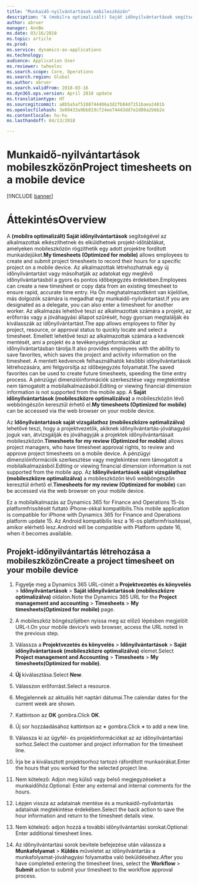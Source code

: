 ```yaml
---
title: "Munkaidő-nyilvántartások mobileszközön"
description: "A (mobilra optimalizált) Saját időnyilvántartások segítségével az alkalmazottak elkészíthetnek és elküldhetnek projekt-időtáblákat, amelyeken mobileszközön rögzíthetik egy adott projektre fordított munkaidejüket."
author: abruer
manager: AnnBe
ms.date: 03/16/2018
ms.topic: article
ms.prod: 
ms.service: dynamics-ax-applications
ms.technology: 
audience: Application User
ms.reviewer: twheeloc
ms.search.scope: Core, Operations
ms.search.region: Global
ms.author: abruer
ms.search.validFrom: 2018-03-16
ms.dyn365.ops.version: April 2018 update
ms.translationtype: HT
ms.sourcegitcommit: a8b5a5af5108744406a3d2fb84d7151baea2481b
ms.openlocfilehash: 3e09433a9bb819cf24ee74443dd7e2d80a2b6b2e
ms.contentlocale: hu-hu
ms.lasthandoff: 04/13/2018

---
```


# <a name="project-timesheets-on-a-mobile-device"></a><span data-ttu-id="69da2-103">Munkaidő-nyilvántartások mobileszközön</span><span class="sxs-lookup"><span data-stu-id="69da2-103">Project timesheets on a mobile device</span></span>

[!INCLUDE [banner](../includes/banner.md)]

# <a name="overview"></a><span data-ttu-id="69da2-104">Áttekintés</span><span class="sxs-lookup"><span data-stu-id="69da2-104">Overview</span></span>

<span data-ttu-id="69da2-105">A **(mobilra optimalizált) Saját időnyilvántartások** segítségével az alkalmazottak elkészíthetnek és elküldhetnek projekt-időtáblákat, amelyeken mobileszközön rögzíthetik egy adott projektre fordított munkaidejüket.</span><span class="sxs-lookup"><span data-stu-id="69da2-105">**My timesheets (Optimized for mobile)** allows employees to create and submit project timesheets to record their hours for a specific project on a mobile device.</span></span> <span data-ttu-id="69da2-106">Az alkalmazottak létrehozhatnak egy új időnyilvántartást vagy másolhatják az adatokat egy meglévő időnyilvántartásból a gyors és pontos időbejegyzés érdekében.</span><span class="sxs-lookup"><span data-stu-id="69da2-106">Employees can create a new timesheet or copy data from an existing timesheet to ensure rapid, accurate time entry.</span></span> <span data-ttu-id="69da2-107">Ha Ön meghatalmazottként van kijelölve, más dolgozók számára is megadhat egy munkaidő-nyilvántartást.</span><span class="sxs-lookup"><span data-stu-id="69da2-107">If you are designated as a delegate, you can also enter a timesheet for another worker.</span></span> <span data-ttu-id="69da2-108">Az alkalmazás lehetővé teszi az alkalmazottak számára a projekt, az erőforrás vagy a jóváhagyási állapot szűrését, hogy gyorsan megtalálják és kiválasszák az időnyilvántartást.</span><span class="sxs-lookup"><span data-stu-id="69da2-108">The app allows employees to filter by project, resource, or approval status to quickly locate and select a timesheet.</span></span> <span data-ttu-id="69da2-109">Emellett lehetővé teszi az alkalmazottak számára a kedvencek mentését, ami a projekt és a tevékenységinformációkat az időnyilvántartásban tárolja.</span><span class="sxs-lookup"><span data-stu-id="69da2-109">It also provides employees with the ability to save favorites, which saves the project and activity information on the timesheet.</span></span> <span data-ttu-id="69da2-110">A mentett kedvencek felhasználhatók későbbi időnyilvántartások létrehozására, ami felgyorsítja az időbejegyzés folyamatát.</span><span class="sxs-lookup"><span data-stu-id="69da2-110">The saved favorites can be used to create future timesheets, speeding the time entry process.</span></span> <span data-ttu-id="69da2-111">A pénzügyi dimenzióinformációk szerkesztése vagy megtekintése nem támogatott a mobilalkalmazásból.</span><span class="sxs-lookup"><span data-stu-id="69da2-111">Editing or viewing financial dimension information is not supported from the mobile app.</span></span> <span data-ttu-id="69da2-112">A **Saját időnyilvántartások (mobileszközre optimalizálva)** a mobileszközön lévő webböngészőn keresztül érhető el.</span><span class="sxs-lookup"><span data-stu-id="69da2-112">**My timesheets (Optimized for mobile)** can be accessed via the web browser on your mobile device.</span></span>

<span data-ttu-id="69da2-113">Az **Időnyilvántartások saját vizsgálathoz (mobileszközre optimalizálva)** lehetővé teszi, hogy a projektvezetők, akiknek időnyilvántartás-jóváhagyási joguk van, átvizsgálják és jóváhagyják a projektek időnyilvántartásait mobileszközön.</span><span class="sxs-lookup"><span data-stu-id="69da2-113">**Timesheets for my review (Optimized for mobile)** allows project managers, who have timesheet approval rights, to review and approve project timesheets on a mobile device.</span></span> <span data-ttu-id="69da2-114">A pénzügyi dimenzióinformációk szerkesztése vagy megtekintése nem támogatott a mobilalkalmazásból.</span><span class="sxs-lookup"><span data-stu-id="69da2-114">Editing or viewing financial dimension information is not supported from the mobile app.</span></span> <span data-ttu-id="69da2-115">Az **Időnyilvántartások saját vizsgálathoz (mobileszközre optimalizálva)** a mobileszközön lévő webböngészőn keresztül érhető el.</span><span class="sxs-lookup"><span data-stu-id="69da2-115">**Timesheets for my review (Optimized for mobile)** can be accessed via the web browser on your mobile device.</span></span>

<span data-ttu-id="69da2-116">Ez a mobilalkalmazás az Dynamics 365 for Finance and Operations 15-ös platformfrissítését futtató iPhone-okkal kompatibilis.</span><span class="sxs-lookup"><span data-stu-id="69da2-116">This mobile application is compatible for iPhone with Dynamics 365 for Finance and Operations platform update 15.</span></span>
<span data-ttu-id="69da2-117">Az Android kompatibilis lesz a 16-os platformfrissítéssel, amikor elérhető lesz.</span><span class="sxs-lookup"><span data-stu-id="69da2-117">Android will be compatible with Platform update 16, when it becomes available.</span></span>

<a name="create-a-project-timesheet-on-your-mobile-device"></a><span data-ttu-id="69da2-118">Projekt-időnyilvántartás létrehozása a mobileszközön</span><span class="sxs-lookup"><span data-stu-id="69da2-118">Create a project timesheet on your mobile device</span></span>
------------------------------------------------

1.  <span data-ttu-id="69da2-119">Figyelje meg a Dynamics 365 URL-címét a **Projektvezetés és könyvelés** \> **Időnyilvántartások** \> **Saját időnyilvántartások (mobileszközre optimalizálva)** oldalon.</span><span class="sxs-lookup"><span data-stu-id="69da2-119">Note the Dynamics 365 URL for the **Project management and accounting** \> **Timesheets** \> **My timesheets(Optimized for mobile)** page.</span></span>

2.  <span data-ttu-id="69da2-120">A mobileszköz böngészőjében nyissa meg az előző lépésben megjelölt URL-t.</span><span class="sxs-lookup"><span data-stu-id="69da2-120">On your mobile device’s web browser, access the URL noted in the previous step.</span></span>
 
3.  <span data-ttu-id="69da2-121">Válassza a **Projektvezetés és könyvelés** \> **Időnyilvántartások** \> **Saját időnyilvántartások (mobileszközre optimalizálva)** elemet.</span><span class="sxs-lookup"><span data-stu-id="69da2-121">Select **Project management and Accounting** \> **Timesheets** \> **My timesheets(Optimized for mobile)**.</span></span>

4.  <span data-ttu-id="69da2-122">**Új** kiválasztása.</span><span class="sxs-lookup"><span data-stu-id="69da2-122">Select **New**.</span></span>

5.  <span data-ttu-id="69da2-123">Válasszon erőforrást.</span><span class="sxs-lookup"><span data-stu-id="69da2-123">Select a resource.</span></span>

6.  <span data-ttu-id="69da2-124">Megjelennek az aktuális hét naptári dátumai.</span><span class="sxs-lookup"><span data-stu-id="69da2-124">The calendar dates for the current week are shown.</span></span>

7.  <span data-ttu-id="69da2-125">Kattintson az **OK** gombra.</span><span class="sxs-lookup"><span data-stu-id="69da2-125">Click **OK**.</span></span>

8.  <span data-ttu-id="69da2-126">Új sor hozzáadásához kattintson az **+** gombra.</span><span class="sxs-lookup"><span data-stu-id="69da2-126">Click **+** to add a new line.</span></span>

9.  <span data-ttu-id="69da2-127">Válassza ki az ügyfél- és projektinformációkat az az időnyilvántartási sorhoz.</span><span class="sxs-lookup"><span data-stu-id="69da2-127">Select the customer and project information for the timesheet line.</span></span>

10. <span data-ttu-id="69da2-128">Írja be a kiválasztott projektsorhoz tartozó ráfordított munkaórákat.</span><span class="sxs-lookup"><span data-stu-id="69da2-128">Enter the hours that you worked for the selected project line.</span></span>

11. <span data-ttu-id="69da2-129">Nem kötelező: Adjon meg külső vagy belső megjegyzéseket a munkaidőhöz.</span><span class="sxs-lookup"><span data-stu-id="69da2-129">Optional: Enter any external and internal comments for the hours.</span></span>

12. <span data-ttu-id="69da2-130">Lépjen vissza az adatainak mentése és a munkaidő-nyilvántartás adatainak megtekintése érdekében.</span><span class="sxs-lookup"><span data-stu-id="69da2-130">Select the back action to save the hour information and return to the timesheet details view.</span></span>

13. <span data-ttu-id="69da2-131">Nem kötelező: adjon hozzá a további időnyilvántartási sorokat.</span><span class="sxs-lookup"><span data-stu-id="69da2-131">Optional: Enter additional timesheet lines.</span></span>

14. <span data-ttu-id="69da2-132">Az időnyilvántartási sorok bevitele befejezése után válassza a **Munkafolyamat** \> **Küldés** műveletet az időnyilvántartás a munkafolyamat-jóváhagyási folyamatba való beküldéséhez.</span><span class="sxs-lookup"><span data-stu-id="69da2-132">After you have completed entering the timesheet lines, select the **Workflow** \> **Submit** action to submit your timesheet to the workflow approval process.</span></span>

